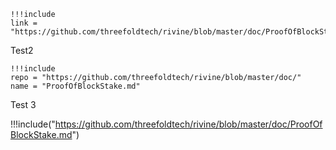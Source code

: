 ```
!!!include
link = "https://github.com/threefoldtech/rivine/blob/master/doc/ProofOfBlockStake.md"
```

Test2

```
!!!include
repo = "https://github.com/threefoldtech/rivine/blob/master/doc/"
name = "ProofOfBlockStake.md"
```

Test 3

!!!include("https://github.com/threefoldtech/rivine/blob/master/doc/ProofOfBlockStake.md")
